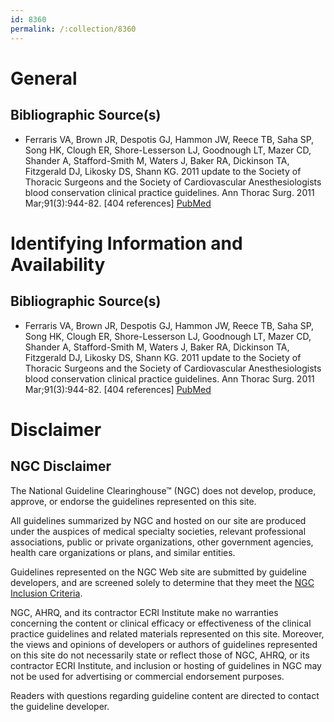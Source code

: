 ```yaml
---
id: 8360
permalink: /:collection/8360
---
```


# General

## Bibliographic Source(s)

- Ferraris VA, Brown JR, Despotis GJ, Hammon JW, Reece TB, Saha SP, Song HK, Clough ER, Shore-Lesserson LJ, Goodnough LT, Mazer CD, Shander A, Stafford-Smith M, Waters J, Baker RA, Dickinson TA, Fitzgerald DJ, Likosky DS, Shann KG. 2011 update to the Society of Thoracic Surgeons and the Society of Cardiovascular Anesthesiologists blood conservation clinical practice guidelines. Ann Thorac Surg. 2011 Mar;91(3):944-82. [404 references] [ PubMed ](http://www.ncbi.nlm.nih.gov/entrez/query.fcgi?cmd=Retrieve&db=pubmed&dopt=Abstract&list_uids=21353044)

# Identifying Information and Availability

## Bibliographic Source(s)

- Ferraris VA, Brown JR, Despotis GJ, Hammon JW, Reece TB, Saha SP, Song HK, Clough ER, Shore-Lesserson LJ, Goodnough LT, Mazer CD, Shander A, Stafford-Smith M, Waters J, Baker RA, Dickinson TA, Fitzgerald DJ, Likosky DS, Shann KG. 2011 update to the Society of Thoracic Surgeons and the Society of Cardiovascular Anesthesiologists blood conservation clinical practice guidelines. Ann Thorac Surg. 2011 Mar;91(3):944-82. [404 references] [ PubMed ](http://www.ncbi.nlm.nih.gov/entrez/query.fcgi?cmd=Retrieve&db=pubmed&dopt=Abstract&list_uids=21353044)

# Disclaimer

## NGC Disclaimer

The National Guideline Clearinghouse™ (NGC) does not develop, produce, approve, or endorse the guidelines represented on this site.

All guidelines summarized by NGC and hosted on our site are produced under the auspices of medical specialty societies, relevant professional associations, public or private organizations, other government agencies, health care organizations or plans, and similar entities.

Guidelines represented on the NGC Web site are submitted by guideline developers, and are screened solely to determine that they meet the [NGC Inclusion Criteria](/help-and-about/summaries/inclusion-criteria).

NGC, AHRQ, and its contractor ECRI Institute make no warranties concerning the content or clinical efficacy or effectiveness of the clinical practice guidelines and related materials represented on this site. Moreover, the views and opinions of developers or authors of guidelines represented on this site do not necessarily state or reflect those of NGC, AHRQ, or its contractor ECRI Institute, and inclusion or hosting of guidelines in NGC may not be used for advertising or commercial endorsement purposes.

Readers with questions regarding guideline content are directed to contact the guideline developer.

